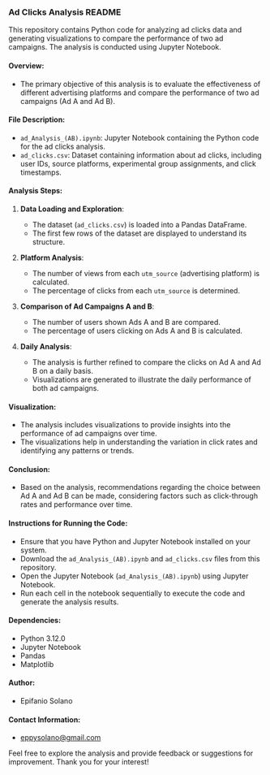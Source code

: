 ### Ad Clicks Analysis README

This repository contains Python code for analyzing ad clicks data and generating visualizations to compare the performance of two ad campaigns. The analysis is conducted using Jupyter Notebook.

#### Overview:
- The primary objective of this analysis is to evaluate the effectiveness of different advertising platforms and compare the performance of two ad campaigns (Ad A and Ad B).

#### File Description:
- `ad_Analysis_(AB).ipynb`: Jupyter Notebook containing the Python code for the ad clicks analysis.
- `ad_clicks.csv`: Dataset containing information about ad clicks, including user IDs, source platforms, experimental group assignments, and click timestamps.

#### Analysis Steps:
1. **Data Loading and Exploration**:
   - The dataset (`ad_clicks.csv`) is loaded into a Pandas DataFrame.
   - The first few rows of the dataset are displayed to understand its structure.

2. **Platform Analysis**:
   - The number of views from each `utm_source` (advertising platform) is calculated.
   - The percentage of clicks from each `utm_source` is determined.

3. **Comparison of Ad Campaigns A and B**:
   - The number of users shown Ads A and B are compared.
   - The percentage of users clicking on Ads A and B is calculated.

4. **Daily Analysis**:
   - The analysis is further refined to compare the clicks on Ad A and Ad B on a daily basis.
   - Visualizations are generated to illustrate the daily performance of both ad campaigns.

#### Visualization:
- The analysis includes visualizations to provide insights into the performance of ad campaigns over time.
- The visualizations help in understanding the variation in click rates and identifying any patterns or trends.

#### Conclusion:
- Based on the analysis, recommendations regarding the choice between Ad A and Ad B can be made, considering factors such as click-through rates and performance over time.

#### Instructions for Running the Code:
- Ensure that you have Python and Jupyter Notebook installed on your system.
- Download the `ad_Analysis_(AB).ipynb` and `ad_clicks.csv` files from this repository.
- Open the Jupyter Notebook (`ad_Analysis_(AB).ipynb`) using Jupyter Notebook.
- Run each cell in the notebook sequentially to execute the code and generate the analysis results.

#### Dependencies:
- Python 3.12.0
- Jupyter Notebook
- Pandas
- Matplotlib

#### Author:
- Epifanio Solano

#### Contact Information:
- eppysolano@gmail.com

Feel free to explore the analysis and provide feedback or suggestions for improvement. Thank you for your interest!
